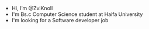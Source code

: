 -  Hi, I’m @ZviKnoll
- I'm Bs.c Computer Science student at Haifa University
- I'm looking for a Software developer job

<!---
ZviKnoll/ZviKnoll is a ✨ special ✨ repository because its `README.md` (this file) appears on your GitHub profile.
You can click the Preview link to take a look at your changes.
--->
